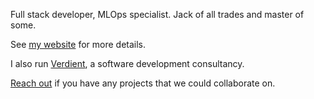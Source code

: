 Full stack developer, MLOps specialist. Jack of all trades and master of some.

See [my website](https://tajd.co.uk/about) for more details.

I also run [Verdient](https://verdient.co.uk/), a software development consultancy.

[Reach out](mailto:tajdickson@protonmail.com) if you have any projects that we could collaborate on.
